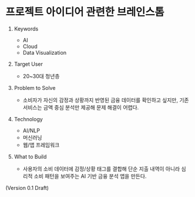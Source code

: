 # 프로젝트 아이디어 관련한 브레인스톰


1. Keywords
   - AI
   - Cloud
   - Data Visualization

2. Target User
   - 20~30대 청년층

3. Problem to Solve
   - 소비자가 자신의 감정과 상황까지 반영된 금융 데이터를 확인하고 싶지만, 기존 서비스는 금액 중심 분석만 제공해 문제 해결이 어렵다.

4. Technology
   - AI/NLP
   - 머신러닝
   - 웹/앱 프레임워크

5. What to Build
   - 사용자의 소비 데이터에 감정/상황 태그를 결합해 단순 지출 내역이 아니라 심리적 소비 패턴을 보여주는 AI 기반 금융 분석 앱을 만든다.

(Version 0.1 Draft)
